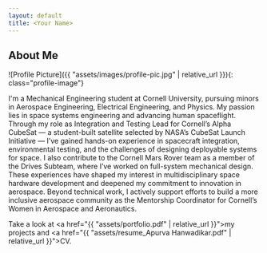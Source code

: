 ```yaml
---
layout: default
title: <Your Name>
---
```


## About Me


![Profile Picture]({{ "assets/images/profile-pic.jpg" | relative_url }}){: class="profile-image"}

 
I'm a Mechanical Engineering student at Cornell University, pursuing minors in Aerospace Engineering, Electrical Engineering, and Physics. My passion lies in space systems engineering and advancing human spaceflight. Through my role as Integration and Testing Lead for Cornell’s Alpha CubeSat — a student-built satellite selected by NASA’s CubeSat Launch Initiative — I’ve gained hands-on experience in spacecraft integration, environmental testing, and the challenges of designing deployable systems for space. I also contribute to the Cornell Mars Rover team as a member of the Drives Subteam, where I’ve worked on full-system mechanical design. These experiences have shaped my interest in multidisciplinary space hardware development and deepened my commitment to innovation in aerospace. Beyond technical work, I actively support efforts to build a more inclusive aerospace community as the Mentorship Coordinator for Cornell’s Women in Aerospace and Aeronautics.

Take a look at <a href="{{ "assets/portfolio.pdf" | relative_url }}">my projects</a> and <a href="{{ "assets/resume_Apurva Hanwadikar.pdf" | relative_url }}">CV</a>.
